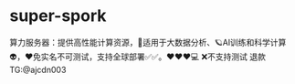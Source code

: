 # super-spork
算力服务器：提供高性能计算资源，🚀适用于大数据分析、🪐AI训练和科学计算👽，❤️免实名不可测试，支持全球部署✅✅。❤️❤️❤️💻 ❌不支持测试 退款TG:@ajcdn003
